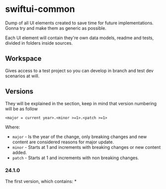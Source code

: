 # swiftui-common

Dump of all UI elements created to save time for future implementations.
Gonna try and make them as generic as possible.

Each UI element will contain they're own data models, readme and tests, divided in folders inside sources.

## Workspace

Gives access to a test project so you can develop in branch and test dev scenarios at will.

## Versions

They will be explained in the section, keep in mind that version numbering will be as follow
```
<major = current year>.<minor >=1>.<patch >=1>
```
Where:
* `major` - Is the year of the change, only breaking changes and new content are considered reasons for major update.
* `minor` - Starts at 1 and increments with breaking changes or new content added.
* `patch` - Starts at 1 and increments with non breaking changes.

### 24.1.0

The first version, which contains:
* 
